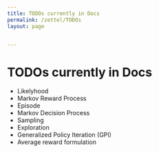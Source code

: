 ```yaml
---
title: TODOs currently in Docs
permalink: /zettel/TODOs
layout: page


---
```

# TODOs currently in Docs

- Likelyhood
- Markov Reward Process
- Episode
- Markov Decision Process
- Sampling
- Exploration
- Generalized Policy Iteration (GPI)
- Average reward formulation